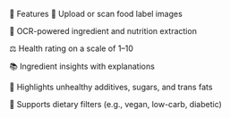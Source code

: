🚀 Features
📸 Upload or scan food label images

🧠 OCR-powered ingredient and nutrition extraction

⚖️ Health rating on a scale of 1–10

📚 Ingredient insights with explanations

🎯 Highlights unhealthy additives, sugars, and trans fats

🧪 Supports dietary filters (e.g., vegan, low-carb, diabetic)


